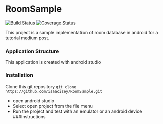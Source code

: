 # RoomSample

[![Build Status](https://travis-ci.org/isaacizey/RoomSample.svg?branch=master)](https://travis-ci.org/isaacizey/RoomSample) 
[![Coverage Status](https://coveralls.io/repos/github/isaacizey/RoomSample/badge.svg?branch=master)](https://coveralls.io/github/isaacizey/RoomSample?branch=master)

This project is a sample implementation of room database in android for a tutorial medium post. 
### Application Structure 
This application is created with android studio  
### Installation
Clone this git repository `git clone https://github.com/isaacizey/RoomSample.git`
 - open android studio
 - Select open project from the file menu
 - Run the project and test with an emulator or an android device
 ###Instructions 
 
 

